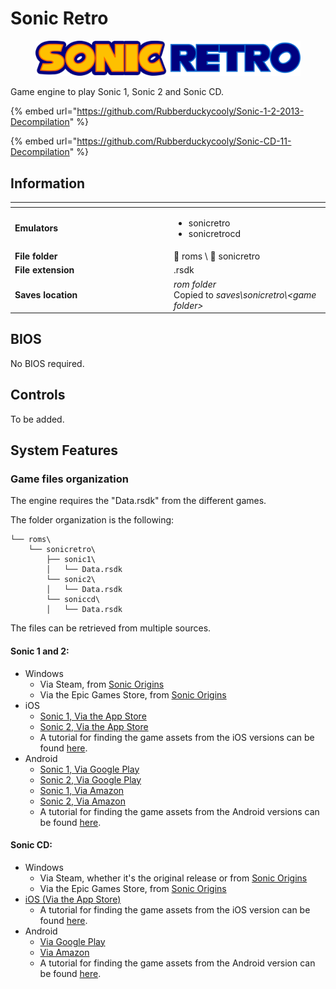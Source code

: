 # Sonic Retro

<div align="left">

<figure><img src="https://raw.githubusercontent.com/fabricecaruso/es-theme-carbon/5e8d8070cabfa15865e3d2a2b873bb55ec1e1768/art/logos/sonicretro.svg" alt=""><figcaption></figcaption></figure>

</div>

Game engine to play Sonic 1, Sonic 2 and Sonic CD.

{% embed url="https://github.com/Rubberduckycooly/Sonic-1-2-2013-Decompilation" %}

{% embed url="https://github.com/Rubberduckycooly/Sonic-CD-11-Decompilation" %}

## Information

<table data-header-hidden><thead><tr><th width="240"></th><th></th></tr></thead><tbody><tr><td><strong>Emulators</strong></td><td><ul><li>sonicretro</li><li>sonicretrocd</li></ul></td></tr><tr><td><strong>File folder</strong></td><td><span data-gb-custom-inline data-tag="emoji" data-code="1f4c2">📂</span> roms \ <span data-gb-custom-inline data-tag="emoji" data-code="1f4c2">📂</span> sonicretro</td></tr><tr><td><strong>File extension</strong></td><td>.rsdk</td></tr><tr><td><strong>Saves location</strong></td><td><em>rom folder</em><br>Copied to <em>saves\sonicretro\&#x3C;game folder></em></td></tr></tbody></table>

## BIOS

No BIOS required.

## Controls

To be added.

## System Features

### Game files organization

The engine requires the "Data.rsdk" from the different games.

The folder organization is the following:

```
└── roms\
    └── sonicretro\
        ├── sonic1\
        │   └── Data.rsdk
        └── sonic2\
        │   └── Data.rsdk
        └── soniccd\
        │   └── Data.rsdk
```

The files can be retrieved from multiple sources.

#### Sonic 1 and 2:

* Windows
  * Via Steam, from [Sonic Origins](https://store.steampowered.com/app/1794960)
  * Via the Epic Games Store, from [Sonic Origins](https://store.epicgames.com/en-US/p/sonic-origins)
* iOS
  * [Sonic 1, Via the App Store](https://apps.apple.com/au/app/sonic-the-hedgehog-classic/id316050001)
  * [Sonic 2, Via the App Store](https://apps.apple.com/au/app/sonic-the-hedgehog-2-classic/id347415188)
  * A tutorial for finding the game assets from the iOS versions can be found [here](https://gamebanana.com/tuts/14491).
* Android
  * [Sonic 1, Via Google Play](https://play.google.com/store/apps/details?id=com.sega.sonic1px)
  * [Sonic 2, Via Google Play](https://play.google.com/store/apps/details?id=com.sega.sonic2.runner)
  * [Sonic 1, Via Amazon](https://www.amazon.com.au/Sega-of-America-Sonic-Hedgehog/dp/B00D74DVKM)
  * [Sonic 2, Via Amazon](https://www.amazon.com.au/Sega-of-America-Sonic-Hedgehog/dp/B00HAPRVWS)
  * A tutorial for finding the game assets from the Android versions can be found [here](https://gamebanana.com/tuts/14492).

#### Sonic CD:

* Windows
  * Via Steam, whether it's the original release or from [Sonic Origins](https://store.steampowered.com/app/1794960)
  * Via the Epic Games Store, from [Sonic Origins](https://store.epicgames.com/en-US/p/sonic-origins)
* [iOS (Via the App Store)](https://apps.apple.com/us/app/sonic-cd-classic/id454316134)
  * A tutorial for finding the game assets from the iOS version can be found [here](https://gamebanana.com/tuts/14491).
* Android
  * [Via Google Play](https://play.google.com/store/apps/details?id=com.sega.soniccd.classic)
  * [Via Amazon](https://www.amazon.com/Sega-of-America-Sonic-CD/dp/B008K9UZY4/)
  * A tutorial for finding the game assets from the Android version can be found [here](https://gamebanana.com/tuts/14942).
